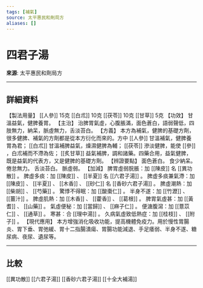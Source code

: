 ```yaml
---
tags: [補氣]
source: 太平惠民和劑局方
aliases: []
---
```


# 四君子湯

**來源**: 太平惠民和劑局方  

---

## 詳細資料
【製法用量】 [[人參]] 15克 [[白朮]] 10克 [[茯苓]] 10克 [[甘草]] 5克
【功效】
甘溫益氣，健脾養胃。
【主治】
治脾胃氣虛，心腹脹滿，面色蒼白，語弱聲低，四肢無力，納呆，脈虛無力，舌淡苔白。
【方義】
本方為補氣，健脾的基礎方劑，很多健脾、補氣的方劑都是從本方衍化而來的。方中 [[人參]] 甘溫補氣，健脾養胃為君； [[白朮]] 甘溫補脾益氣，燥濕健脾為輔； [[茯苓]] 滲淡健脾，能使 [[參]] ，白朮補而不滯為佐； [[炙甘草]] 益氣補脾，調和諸藥。四藥合用，益氣健脾，既是益氣的代表方，又是健脾的基礎方劑。
【辨證要點】
面色蒼白。
食少納呆。
倦怠無力。
舌淡苔白。
脈虛弱。
【加減】
脾胃虛弱脘脹：加 [[陳皮]] 名 [[異功散]] 。
脾虛多痰：加 [[陳皮]] 、 [[半夏]] 名 [[六君子湯]] 。
脾虛多痰兼氣滯：加 [[陳皮]] 、 [[半夏]] 、 [[木香]] 、 [[砂仁]] 名 [[香砂六君子湯]] 。
脾虛潮熱：加 [[柴胡]] 、 [[芍藥]] 。
驚悸不得眠：加 [[酸棗仁]] 。
半身不遂：加 [[竹瀝]] 、 [[薑汁]] 。
脾虛肌熱：加 [[木香]] 、 [[藿香]] 、 [[葛根]] 。
脾胃氣虛甚：加 [[黃耆]] 、 [[山藥]] 。
氣虛便秘：加 [[當歸]] 、 [[麻子仁]] 。
便溏腹瀉：加 [[薏苡仁]] 、 [[通草]] 。
寒甚︰合 [[理中湯]] 。
久病氣虛致低熱症：加 [[桂枝]] 、 [[附子]] 。
【現代應用】
本方增強消化吸收功能，提高機體免疫力。用於慢性胃腸炎、胃下垂、胃弛緩、胃十二指腸潰瘍、胃腸功能減退、手足痿弱、半身不遂、糖尿病、夜尿、遺尿等。

---

## 比較
[[異功散]]
[[六君子湯]]
[[香砂六君子湯]]
[[十全大補湯]]
